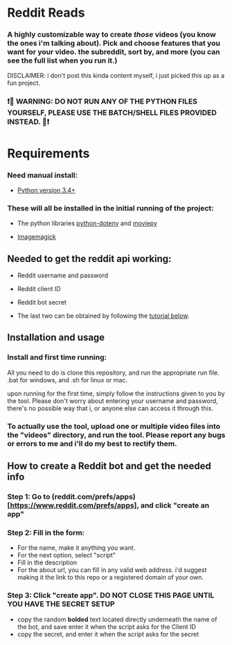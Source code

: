 # Reddit Reads
### A highly customizable way to create *those* videos (you know the ones i'm talking about). Pick and choose features that you want for your video. the subreddit, sort by, and more (you can see the full list when you run it.)

DISCLAIMER: i don't post this kinda content myself, i just picked this up as a fun project.

### ❗🚨 WARNING: DO NOT RUN ANY OF THE PYTHON FILES YOURSELF, PLEASE USE THE BATCH/SHELL FILES PROVIDED INSTEAD. 🚨❗ 

# Requirements

### Need manual install:
- [Python version 3.4+](https://www.python.org/downloads/)

### These will all be installed in the initial running of the project:
- The python libraries [python-dotenv](https://pypi.org/project/python-dotenv/) and [moviepy](https://pypi.org/project/moviepy/)

- [Imagemagick](https://imagemagick.org/)

## Needed to get the reddit api working:
- Reddit username and password

- Reddit client ID

- Reddit bot secret

- The last two can be obtained by following the [tutorial below](#how-to-create-a-reddit-bot-and-get-the-needed-info).

## Installation and usage

### Install and first time running:
All you need to do is clone this repository, and run the appropriate run file. .bat for windows, and .sh for linux or mac.

upon running for the first time, simply follow the instructions given to you by the tool. Please don't worry about entering your username and password, there's no possible way that i, or anyone else can access it through this.

### To actually use the tool, upload one or multiple video files into the "videos" directory, and run the tool. Please report any bugs or errors to me and i'll do my best to rectify them.

## How to create a Reddit bot and get the needed info

### Step 1: Go to (reddit.com/prefs/apps)[https://www.reddit.com/prefs/apps], and click "create an app"
### Step 2: Fill in the form:
- For the name, make it anything you want.
- For the next option, select "script"
- Fill in the description
- For the about url, you can fill in any valid web address. i'd suggest making it the link to this repo or a registered domain of your own.
### Step 3: Click "create app". DO NOT CLOSE THIS PAGE UNTIL YOU HAVE THE SECRET SETUP
- copy the random **bolded** text located directly underneath the name of the bot, and save enter it when the script asks for the Client ID
- copy the secret, and enter it when the script asks for the secret